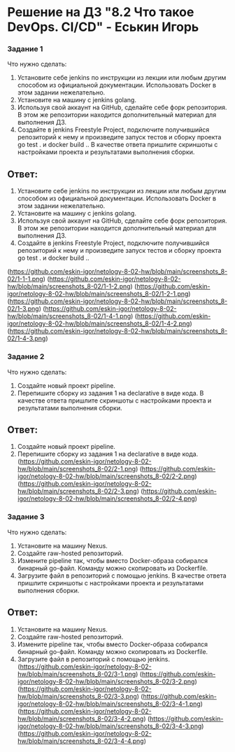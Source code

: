 # Решение на ДЗ "8.2 Что такое DevOps. СI/СD" - Еськин Игорь

### Задание 1
Что нужно сделать:

1. Установите себе jenkins по инструкции из лекции или любым другим способом из официальной документации. Использовать Docker в этом задании нежелательно.
2. Установите на машину с jenkins golang.
3. Используя свой аккаунт на GitHub, сделайте себе форк репозитория. В этом же репозитории находится дополнительный материал для выполнения ДЗ.
4. Создайте в jenkins Freestyle Project, подключите получившийся репозиторий к нему и произведите запуск тестов и сборку проекта go test . и docker build ..
В качестве ответа пришлите скриншоты с настройками проекта и результатами выполнения сборки.

## Ответ:

1. Установите себе jenkins по инструкции из лекции или любым другим способом из официальной документации. Использовать Docker в этом задании нежелательно.
2. Установите на машину с jenkins golang.
3. Используя свой аккаунт на GitHub, сделайте себе форк репозитория. В этом же репозитории находится дополнительный материал для выполнения ДЗ.
4. Создайте в jenkins Freestyle Project, подключите получившийся репозиторий к нему и произведите запуск тестов и сборку проекта go test . и docker build ..

(https://github.com/eskin-igor/netology-8-02-hw/blob/main/screenshots_8-02/1-1-1.png)
(https://github.com/eskin-igor/netology-8-02-hw/blob/main/screenshots_8-02/1-1-2.png)
(https://github.com/eskin-igor/netology-8-02-hw/blob/main/screenshots_8-02/1-2-1.png)
(https://github.com/eskin-igor/netology-8-02-hw/blob/main/screenshots_8-02/1-3.png)
(https://github.com/eskin-igor/netology-8-02-hw/blob/main/screenshots_8-02/1-4-1.png)
(https://github.com/eskin-igor/netology-8-02-hw/blob/main/screenshots_8-02/1-4-2.png)
(https://github.com/eskin-igor/netology-8-02-hw/blob/main/screenshots_8-02/1-4-3.png)

### Задание 2

Что нужно сделать:

1. Создайте новый проект pipeline.
2. Перепишите сборку из задания 1 на declarative в виде кода.
В качестве ответа пришлите скриншоты с настройками проекта и результатами выполнения сборки.

## Ответ:

1. Создайте новый проект pipeline.
2. Перепишите сборку из задания 1 на declarative в виде кода.
(https://github.com/eskin-igor/netology-8-02-hw/blob/main/screenshots_8-02/2-1.png)
(https://github.com/eskin-igor/netology-8-02-hw/blob/main/screenshots_8-02/2-2.png)
(https://github.com/eskin-igor/netology-8-02-hw/blob/main/screenshots_8-02/2-3.png)
(https://github.com/eskin-igor/netology-8-02-hw/blob/main/screenshots_8-02/2-4.png)

### Задание 3

Что нужно сделать:

1. Установите на машину Nexus.
2. Создайте raw-hosted репозиторий.
3. Измените pipeline так, чтобы вместо Docker-образа собирался бинарный go-файл. Команду можно скопировать из Dockerfile.
4. Загрузите файл в репозиторий с помощью jenkins.
В качестве ответа пришлите скриншоты с настройками проекта и результатами выполнения сборки.

## Ответ:

1. Установите на машину Nexus.
2. Создайте raw-hosted репозиторий.
3. Измените pipeline так, чтобы вместо Docker-образа собирался бинарный go-файл. Команду можно скопировать из Dockerfile.
4. Загрузите файл в репозиторий с помощью jenkins.
(https://github.com/eskin-igor/netology-8-02-hw/blob/main/screenshots_8-02/3-1.png)
(https://github.com/eskin-igor/netology-8-02-hw/blob/main/screenshots_8-02/3-2.png)
(https://github.com/eskin-igor/netology-8-02-hw/blob/main/screenshots_8-02/3-3.png)
(https://github.com/eskin-igor/netology-8-02-hw/blob/main/screenshots_8-02/3-4-1.png)
(https://github.com/eskin-igor/netology-8-02-hw/blob/main/screenshots_8-02/3-4-2.png)
(https://github.com/eskin-igor/netology-8-02-hw/blob/main/screenshots_8-02/3-4-3.png)
(https://github.com/eskin-igor/netology-8-02-hw/blob/main/screenshots_8-02/3-4-4.png)
